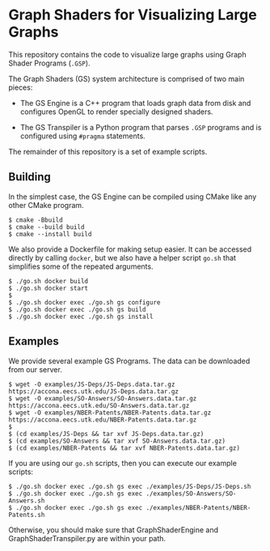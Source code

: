 # Graph Shaders for Visualizing Large Graphs

This repository contains the code to visualize large graphs using Graph Shader
Programs (`.GSP`).

The Graph Shaders (GS) system architecture is comprised of two main pieces:

- The GS Engine is a C++ program that loads graph data from disk and configures
  OpenGL to render specially designed shaders.

- The GS Transpiler is a Python program that parses `.GSP` programs and is
  configured using `#pragma` statements.

The remainder of this repository is a set of example scripts.

## Building

In the simplest case, the GS Engine can be compiled using CMake like any other
CMake program.

```console
$ cmake -Bbuild
$ cmake --build build
$ cmake --install build
```

We also provide a Dockerfile for making setup easier. It can be accessed
directly by calling `docker`, but we also have a helper script `go.sh` that
simplifies some of the repeated arguments.

```console
$ ./go.sh docker build
$ ./go.sh docker start
$
$ ./go.sh docker exec ./go.sh gs configure
$ ./go.sh docker exec ./go.sh gs build
$ ./go.sh docker exec ./go.sh gs install
```

## Examples

We provide several example GS Programs. The data can be downloaded from our
server.

```console
$ wget -O examples/JS-Deps/JS-Deps.data.tar.gz https://accona.eecs.utk.edu/JS-Deps.data.tar.gz
$ wget -O examples/SO-Answers/SO-Answers.data.tar.gz https://accona.eecs.utk.edu/SO-Answers.data.tar.gz
$ wget -O examples/NBER-Patents/NBER-Patents.data.tar.gz https://accona.eecs.utk.edu/NBER-Patents.data.tar.gz
$
$ (cd examples/JS-Deps && tar xvf JS-Deps.data.tar.gz)
$ (cd examples/SO-Answers && tar xvf SO-Answers.data.tar.gz)
$ (cd examples/NBER-Patents && tar xvf NBER-Patents.data.tar.gz)
```

If you are using our `go.sh` scripts, then you can execute our example scripts:

```console
$ ./go.sh docker exec ./go.sh gs exec ./examples/JS-Deps/JS-Deps.sh
$ ./go.sh docker exec ./go.sh gs exec ./examples/SO-Answers/SO-Answers.sh
$ ./go.sh docker exec ./go.sh gs exec ./examples/NBER-Patents/NBER-Patents.sh
```

Otherwise, you should make sure that GraphShaderEngine and
GraphShaderTranspiler.py are within your path.
